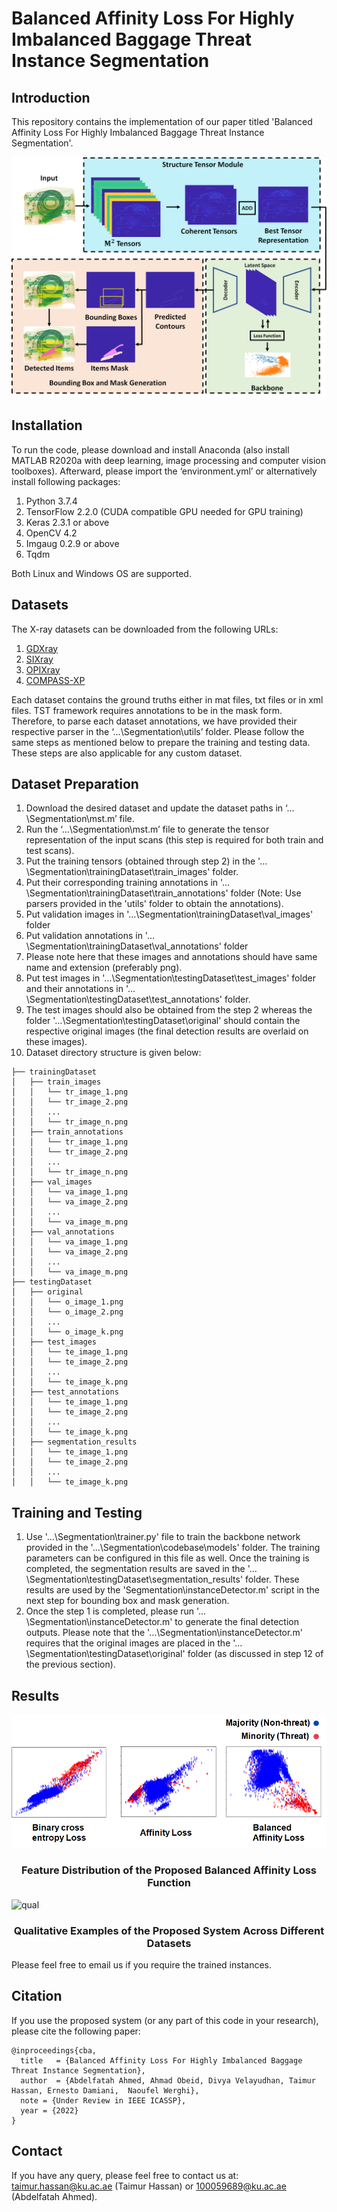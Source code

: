 # Balanced Affinity Loss For Highly Imbalanced Baggage Threat Instance Segmentation

## Introduction
This repository contains the implementation of our paper titled 'Balanced Affinity Loss For Highly Imbalanced Baggage Threat Instance Segmentation'. 

![CBA](/images/image1.png)

## Installation
To run the code, please download and install Anaconda (also install MATLAB R2020a with deep learning, image processing and computer vision toolboxes). Afterward, please import the ‘environment.yml’ or alternatively install following packages: 
1. Python 3.7.4 
2. TensorFlow 2.2.0 (CUDA compatible GPU needed for GPU training) 
3. Keras 2.3.1 or above 
4. OpenCV 4.2 
5. Imgaug 0.2.9 or above 
6. Tqdm 

Both Linux and Windows OS are supported.

## Datasets
The X-ray datasets can be downloaded from the following URLs: 
1. [GDXray](https://domingomery.ing.puc.cl/material/gdxray/) 
2. [SIXray](https://github.com/MeioJane/SIXray) 
3. [OPIXray](https://github.com/OPIXray-author/OPIXray) 
4. [COMPASS-XP](https://figshare.com/articles/dataset/COMPASS-XP/9249791)

Each dataset contains the ground truths either in mat files, txt files or in xml files. TST framework requires annotations to be in the mask form. Therefore, to parse each dataset annotations, we have provided their respective parser in the ‘…\Segmentation\utils’ folder. Please follow the same steps as mentioned below to prepare the training and testing data. These steps are also applicable for any custom dataset.

## Dataset Preparation

1. Download the desired dataset and update the dataset paths in ‘…\Segmentation\mst.m’ file.
2. Run the ‘…\Segmentation\mst.m’ file to generate the tensor representation of the input scans (this step is required for both train and test scans). 
3. Put the training tensors (obtained through step 2) in the '…\Segmentation\trainingDataset\train_images' folder. 
4. Put their corresponding training annotations in '…\Segmentation\trainingDataset\train_annotations' folder (Note: Use parsers provided in the 'utils' folder to obtain the annotations). 
5. Put validation images in '…\Segmentation\trainingDataset\val_images' folder 
6. Put validation annotations in '…\Segmentation\trainingDataset\val_annotations' folder 
7. Please note here that these images and annotations should have same name and extension (preferably png). 
8. Put test images in '…\Segmentation\testingDataset\test_images' folder and their annotations in '…\Segmentation\testingDataset\test_annotations' folder. 
9. The test images should also be obtained from the step 2 whereas the folder '…\Segmentation\testingDataset\original' should contain the respective original images (the final detection results are overlaid on these images). 
10. Dataset directory structure is given below:
```
├── trainingDataset
│   ├── train_images
│   │   └── tr_image_1.png
│   │   └── tr_image_2.png
│   │   ...
│   │   └── tr_image_n.png
│   ├── train_annotations
│   │   └── tr_image_1.png
│   │   └── tr_image_2.png
│   │   ...
│   │   └── tr_image_n.png
│   ├── val_images
│   │   └── va_image_1.png
│   │   └── va_image_2.png
│   │   ...
│   │   └── va_image_m.png
│   ├── val_annotations
│   │   └── va_image_1.png
│   │   └── va_image_2.png
│   │   ...
│   │   └── va_image_m.png
├── testingDataset
│   ├── original
│   │   └── o_image_1.png
│   │   └── o_image_2.png
│   │   ...
│   │   └── o_image_k.png
│   ├── test_images
│   │   └── te_image_1.png
│   │   └── te_image_2.png
│   │   ...
│   │   └── te_image_k.png
│   ├── test_annotations
│   │   └── te_image_1.png
│   │   └── te_image_2.png
│   │   ...
│   │   └── te_image_k.png
│   ├── segmentation_results
│   │   └── te_image_1.png
│   │   └── te_image_2.png
│   │   ...
│   │   └── te_image_k.png
```

## Training and Testing
1. Use '…\Segmentation\trainer.py' file to train the backbone network provided in the '…\Segmentation\codebase\models' folder. The training parameters can be configured in this file as well. Once the training is completed, the segmentation results are saved in the '…\Segmentation\testingDataset\segmentation_results' folder. These results are used by the 'Segmentation\instanceDetector.m' script in the next step for bounding box and mask generation. 
2. Once the step 1 is completed, please run '…\Segmentation\instanceDetector.m' to generate the final detection outputs. Please note that the '…\Segmentation\instanceDetector.m' requires that the original images are placed in the '…\Segmentation\testingDataset\original' folder (as discussed in step 12 of the previous section).

## Results


![feature](/images/latent1.png)

<h3 align="center"> Feature Distribution of the Proposed Balanced Affinity Loss Function </h3>

![qual](/images/Vis2.png)

<h3 align="center"> Qualitative Examples of the Proposed System Across Different Datasets </h3>

Please feel free to email us if you require the trained instances. 

## Citation
If you use the proposed system (or any part of this code in your research), please cite the following paper:

```
@inproceedings{cba,
  title   = {Balanced Affinity Loss For Highly Imbalanced Baggage Threat Instance Segmentation},
  author  = {Abdelfatah Ahmed, Ahmad Obeid, Divya Velayudhan, Taimur Hassan, Ernesto Damiani,  Naoufel Werghi},
  note = {Under Review in IEEE ICASSP},
  year = {2022}
}
```

## Contact
If you have any query, please feel free to contact us at: taimur.hassan@ku.ac.ae (Taimur Hassan) or 100059689@ku.ac.ae (Abdelfatah Ahmed).
